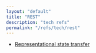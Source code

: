 ```yaml
---
layout: "default"
title: "REST"
description: "tech refs"
permalink: "/refs/tech/rest"
---
```


- [Representational state transfer](https://en.wikipedia.org/wiki/Representational_state_transfer)
